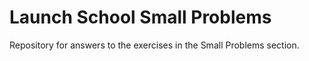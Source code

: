 ﻿# Launch School Small Problems
 Repository for answers to the exercises in the Small Problems section.
